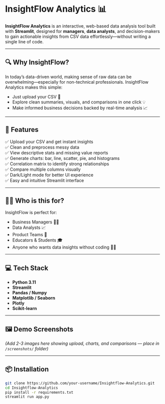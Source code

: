 # InsightFlow Analytics 📊

**InsightFlow Analytics** is an interactive, web-based data analysis tool built with **Streamlit**, designed for **managers**, **data analysts**, and decision-makers to gain actionable insights from CSV data effortlessly—without writing a single line of code.

---

## 🔍 Why InsightFlow?

In today’s data-driven world, making sense of raw data can be overwhelming—especially for non-technical professionals. InsightFlow Analytics makes this simple:

- Just upload your CSV 📁
- Explore clean summaries, visuals, and comparisons in one click 💡
- Make informed business decisions backed by real-time analysis 📈

---

## 🚀 Features

✅ Upload your CSV and get instant insights  
✅ Clean and preprocess messy data  
✅ View descriptive stats and missing value reports  
✅ Generate charts: bar, line, scatter, pie, and histograms  
✅ Correlation matrix to identify strong relationships  
✅ Compare multiple columns visually  
✅ Dark/Light mode for better UI experience  
✅ Easy and intuitive Streamlit interface  

---

## 🧑‍💼 Who is this for?

InsightFlow is perfect for:
- Business Managers 🧑‍💼
- Data Analysts 📈
- Product Teams 🚀
- Educators & Students 🎓
- Anyone who wants data insights without coding 👩‍💻

---

## 💻 Tech Stack

- **Python 3.11**
- **Streamlit**
- **Pandas / Numpy**
- **Matplotlib / Seaborn**
- **Plotly**
- **Scikit-learn**

---

## 🖼 Demo Screenshots

*(Add 2-3 images here showing upload, charts, and comparisons — place in `/screenshots/` folder)*

---

## 📦 Installation

```bash
git clone https://github.com/your-username/Insightflow-Analytics.git
cd Insightflow-Analytics
pip install -r requirements.txt
streamlit run app.py
